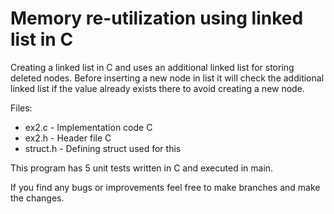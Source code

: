 # Memory re-utilization using linked list in C
Creating a linked list in C and uses an additional linked list for storing deleted nodes.
Before inserting a new node in list it will check the additional linked list if the value already exists there to 
avoid creating a new node.


Files:
- ex2.c - Implementation code C
- ex2.h - Header file C 
- struct.h - Defining struct used for this

This program has 5 unit tests written in C and executed in main.

If you find any bugs or improvements feel free to make branches and make the changes.
